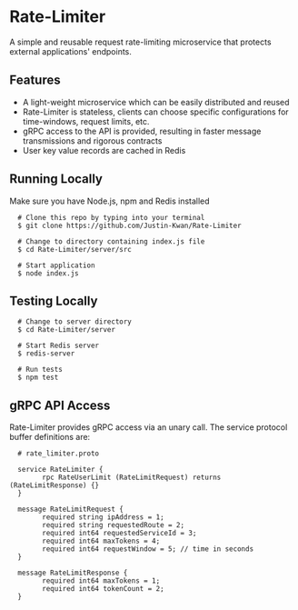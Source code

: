 # Rate-Limiter

A simple and reusable request rate-limiting microservice that protects external applications' endpoints.

## Features
- A light-weight microservice which can be easily distributed and reused
- Rate-Limiter is stateless, clients can choose specific configurations for time-windows, request limits, etc.
- gRPC access to the API is provided, resulting in faster message transmissions and rigorous contracts
- User key value records are cached in Redis

## Running Locally

Make sure you have Node.js, npm and Redis installed

      # Clone this repo by typing into your terminal
      $ git clone https://github.com/Justin-Kwan/Rate-Limiter
      
      # Change to directory containing index.js file
      $ cd Rate-Limiter/server/src
      
      # Start application
      $ node index.js
      
## Testing Locally
      
      # Change to server directory
      $ cd Rate-Limiter/server
      
      # Start Redis server 
      $ redis-server
      
      # Run tests
      $ npm test
      
 ## gRPC API Access
 
 Rate-Limiter provides gRPC access via an unary call. The service protocol buffer definitions are:
 
      # rate_limiter.proto
 
      service RateLimiter {
            rpc RateUserLimit (RateLimitRequest) returns (RateLimitResponse) {}
      }

      message RateLimitRequest {
            required string ipAddress = 1;
            required string requestedRoute = 2;
            required int64 requestedServiceId = 3;
            required int64 maxTokens = 4;
            required int64 requestWindow = 5; // time in seconds
      }

      message RateLimitResponse {
            required int64 maxTokens = 1;
            required int64 tokenCount = 2;
      }

 
 
 
 
      
